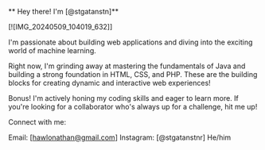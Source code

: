 ** Hey there! I'm [@stgatanstn]**

[![IMG_20240509_104019_632]]

I'm passionate about building web applications and diving into the exciting world of machine learning.

Right now, I'm  grinding away at mastering the fundamentals of Java and building a strong foundation in HTML, CSS, and PHP.  These are the building blocks for creating dynamic and interactive web experiences!

Bonus!  I'm actively honing my coding skills and eager to learn more.  If you're looking for a collaborator who's always up for a challenge, hit me up!

Connect with me:

Email: [hawlonathan@gmail.com]
Instagram: [@stgatanstnr]
He/him
